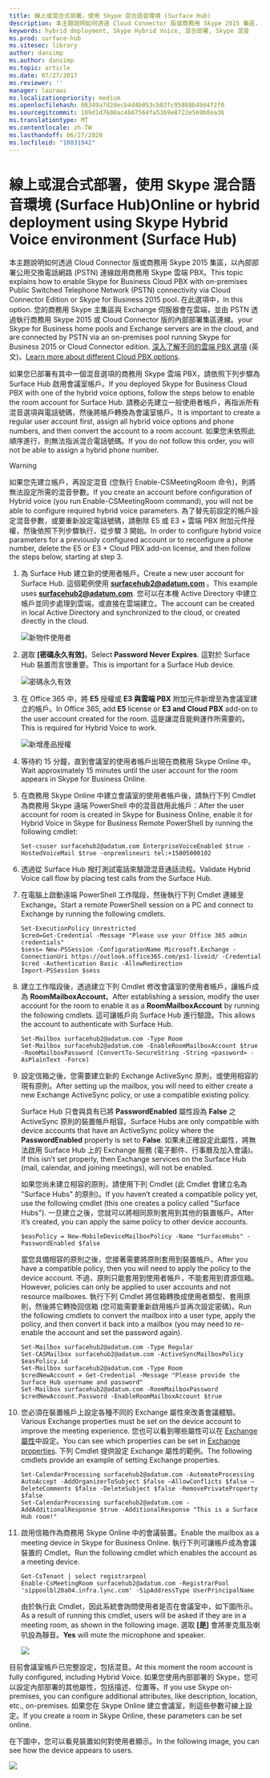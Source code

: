 ```yaml
---
title: 線上或混合式部署，使用 Skype 混合語音環境 (Surface Hub)
description: 本主題說明如何透過 Cloud Connector 版或商務用 Skype 2015 集區，以內部部署 PSTN 連線啟用商務用 Skype 雲端 PBX。
keywords: hybrid deployment, Skype Hybrid Voice, 混合部署, Skype 混音
ms.prod: surface-hub
ms.sitesec: library
author: dansimp
ms.author: dansimp
ms.topic: article
ms.date: 07/27/2017
ms.reviewer: ''
manager: laurawi
ms.localizationpriority: medium
ms.openlocfilehash: 08349a7d2decb4d4b053cb03fc95808b49d4f2f0
ms.sourcegitcommit: 109d1d7608ac4667564fa5369e8722e569b8ea36
ms.translationtype: MT
ms.contentlocale: zh-TW
ms.lasthandoff: 06/27/2020
ms.locfileid: "10831942"
---
```

# <span data-ttu-id="cc355-104">線上或混合式部署，使用 Skype 混合語音環境 (Surface Hub)</span><span class="sxs-lookup"><span data-stu-id="cc355-104">Online or hybrid deployment using Skype Hybrid Voice environment  (Surface Hub)</span></span>

<span data-ttu-id="cc355-105">本主題說明如何透過 Cloud Connector 版或商務用 Skype 2015 集區，以內部部署公用交換電話網路 (PSTN) 連線啟用商務用 Skype 雲端 PBX。</span><span class="sxs-lookup"><span data-stu-id="cc355-105">This topic explains how to enable Skype for Business Cloud PBX with on-premises Public Switched Telephone Network (PSTN) connectivity via Cloud Connector Edition or Skype for Business 2015 pool.</span></span> <span data-ttu-id="cc355-106">在此選項中，</span><span class="sxs-lookup"><span data-stu-id="cc355-106">In this option.</span></span> <span data-ttu-id="cc355-107">您的商務用 Skype 主集區與 Exchange 伺服器會在雲端，並由 PSTN 透過執行商務用 Skype 2015 或 Cloud Connector 版的內部部署集區連線。</span><span class="sxs-lookup"><span data-stu-id="cc355-107">your Skype for Business home pools and Exchange servers are in the cloud, and are connected by PSTN via an on-premises pool running Skype for Business 2015 or Cloud Connector edition.</span></span> <span data-ttu-id="cc355-108">[深入了解不同的雲端 PBX 選項](https://technet.microsoft.com/library/mt612869.aspx) (英文)。</span><span class="sxs-lookup"><span data-stu-id="cc355-108">[Learn more about different Cloud PBX options](https://technet.microsoft.com/library/mt612869.aspx).</span></span>  

<span data-ttu-id="cc355-109">如果您已部署有其中一個混音選項的商務用 Skype 雲端 PBX，請依照下列步驟為 Surface Hub 啟用會議室帳戶。</span><span class="sxs-lookup"><span data-stu-id="cc355-109">If you deployed Skype for Business Cloud PBX with one of the hybrid voice options, follow the steps below to enable the room account for Surface Hub.</span></span> <span data-ttu-id="cc355-110">請務必先建立一般使用者帳戶，再指派所有混音選項與電話號碼，然後將帳戶轉換為會議室帳戶。</span><span class="sxs-lookup"><span data-stu-id="cc355-110">It is important to create a regular user account first, assign all hybrid voice options and phone numbers, and then convert the account to a room account.</span></span> <span data-ttu-id="cc355-111">如果您未依照此順序進行，則無法指派混合電話號碼。</span><span class="sxs-lookup"><span data-stu-id="cc355-111">If you do not follow this order, you will not be able to assign a hybrid phone number.</span></span>  

>[!WARNING]
><span data-ttu-id="cc355-112">如果您先建立帳戶，再設定混音 (您執行 Enable-CSMeetingRoom 命令)，則將無法設定所需的混音參數。</span><span class="sxs-lookup"><span data-stu-id="cc355-112">If you create an account before configuration of Hybrid voice (you run Enable-CSMeetingRoom command), you will not be able to configure required hybrid voice parameters.</span></span> <span data-ttu-id="cc355-113">為了替先前設定的帳戶設定混音參數，或要重新設定電話號碼，請刪除 E5 或 E3 + 雲端 PBX 附加元件授權，然後依照下列步驟執行，從步驟 3 開始。</span><span class="sxs-lookup"><span data-stu-id="cc355-113">In order to configure hybrid voice parameters for a previously configured account or to reconfigure a phone number, delete the E5 or E3  + Cloud PBX add-on license, and then follow the steps below, starting at step 3.</span></span>

1. <span data-ttu-id="cc355-114">為 Surface Hub 建立新的使用者帳戶。</span><span class="sxs-lookup"><span data-stu-id="cc355-114">Create a new user account for Surface Hub.</span></span> <span data-ttu-id="cc355-115">這個範例使用 <strong> surfacehub2@adatum.com </strong> 。</span><span class="sxs-lookup"><span data-stu-id="cc355-115">This example uses <strong>surfacehub2@adatum.com</strong>.</span></span> <span data-ttu-id="cc355-116">您可以在本機 Active Directory 中建立帳戶並同步處理到雲端，或直接在雲端建立。</span><span class="sxs-lookup"><span data-stu-id="cc355-116">The account can be created in local Active Directory and synchronized to the cloud, or created directly in the cloud.</span></span> 

    ![新物件使用者](images/new-user-hybrid-voice.png)

2. <span data-ttu-id="cc355-118">選取 **\[密碼永久有效\]**。</span><span class="sxs-lookup"><span data-stu-id="cc355-118">Select **Password Never Expires**.</span></span> <span data-ttu-id="cc355-119">這對於 Surface Hub 裝置而言很重要。</span><span class="sxs-lookup"><span data-stu-id="cc355-119">This is important for a Surface Hub device.</span></span>

   ![密碼永久有效](images/new-user-password-hybrid-voice.png)

3. <span data-ttu-id="cc355-121">在 Office 365 中，將 **E5** 授權或 **E3 與雲端 PBX** 附加元件新增至為會議室建立的帳戶。</span><span class="sxs-lookup"><span data-stu-id="cc355-121">In Office 365, add **E5** license or **E3 and Cloud PBX** add-on to the user account created for the room.</span></span> <span data-ttu-id="cc355-122">這是讓混音能夠運作所需要的。</span><span class="sxs-lookup"><span data-stu-id="cc355-122">This is required for Hybrid Voice to work.</span></span>

   ![新增產品授權](images/product-license-hybrid-voice.png)

4. <span data-ttu-id="cc355-124">等待約 15 分鐘，直到會議室的使用者帳戶出現在商務用 Skype Online 中。</span><span class="sxs-lookup"><span data-stu-id="cc355-124">Wait approximately 15 minutes until the user account for the room appears in Skype for Business Online.</span></span>

5. <span data-ttu-id="cc355-125">在商務用 Skype Online 中建立會議室的使用者帳戶後，請執行下列 Cmdlet 為商務用 Skype 遠端 PowerShell 中的混音啟用此帳戶：</span><span class="sxs-lookup"><span data-stu-id="cc355-125">After the user account for room is created in Skype for Business Online, enable it for Hybrid Voice in Skype for Business Remote PowerShell by running the following cmdlet:</span></span>

   ```
   Set-csuser surfacehub2@adatum.com EnterpriseVoiceEnabled $true -HostedVoiceMail $true -onpremlineuri tel:+15005000102
   ```
    
6. <span data-ttu-id="cc355-126">透過從 Surface Hub 撥打測試電話來驗證混音通話流程。</span><span class="sxs-lookup"><span data-stu-id="cc355-126">Validate Hybrid Voice call flow by placing test calls from the Surface Hub.</span></span>

7. <span data-ttu-id="cc355-127">在電腦上啟動遠端 PowerShell 工作階段，然後執行下列 Cmdlet 連線至 Exchange。</span><span class="sxs-lookup"><span data-stu-id="cc355-127">Start a remote PowerShell session on a PC and connect to Exchange by running the following cmdlets.</span></span>

   ```
   Set-ExecutionPolicy Unrestricted
   $cred=Get-Credential -Message "Please use your Office 365 admin credentials"
   $sess= New-PSSession -ConfigurationName Microsoft.Exchange -ConnectionUri https://outlook.office365.com/ps1-liveid/ -Credential $cred -Authentication Basic -AllowRedirection
   Import-PSSession $sess
   ```
    
8. <span data-ttu-id="cc355-128">建立工作階段後，透過建立下列 Cmdlet 修改會議室的使用者帳戶，讓帳戶成為 **RoomMailboxAccount**。</span><span class="sxs-lookup"><span data-stu-id="cc355-128">After establishing a session, modify the user account for the room to enable it as a **RoomMailboxAccount** by running the following cmdlets.</span></span> <span data-ttu-id="cc355-129">這可讓帳戶向 Surface Hub 進行驗證。</span><span class="sxs-lookup"><span data-stu-id="cc355-129">This allows the account to authenticate with Surface Hub.</span></span>

   ```
   Set-Mailbox surfacehub2@adatum.com -Type Room
   Set-Mailbox surfacehub2@adatum.com -EnableRoomMailboxAccount $true -RoomMailboxPassword (ConvertTo-SecureString -String <password> -AsPlainText -Force)
   ```
    
9. <span data-ttu-id="cc355-130">設定信箱之後，您需要建立新的 Exchange ActiveSync 原則，或使用相容的現有原則。</span><span class="sxs-lookup"><span data-stu-id="cc355-130">After setting up the mailbox, you will need to either create a new Exchange ActiveSync policy, or use a compatible existing policy.</span></span>

   <span data-ttu-id="cc355-131">Surface Hub 只會與具有已將 **PasswordEnabled** 屬性設為 **False** 之 ActiveSync 原則的裝置帳戶相容。</span><span class="sxs-lookup"><span data-stu-id="cc355-131">Surface Hubs are only compatible with device accounts that have an ActiveSync policy where the **PasswordEnabled** property is set to **False**.</span></span> <span data-ttu-id="cc355-132">如果未正確設定此屬性，將無法啟用 Surface Hub 上的 Exchange 服務 (電子郵件、行事曆及加入會議)。</span><span class="sxs-lookup"><span data-stu-id="cc355-132">If this isn’t set properly, then Exchange services on the Surface Hub (mail, calendar, and joining meetings), will not be enabled.</span></span>
    
   <span data-ttu-id="cc355-133">如果您尚未建立相容的原則，請使用下列 Cmdlet (此 Cmdlet 會建立名為 "Surface Hubs" 的原則)。</span><span class="sxs-lookup"><span data-stu-id="cc355-133">If you haven’t created a compatible policy yet, use the following cmdlet (this one creates a policy called "Surface Hubs").</span></span> <span data-ttu-id="cc355-134">一旦建立之後，您就可以將相同原則套用到其他的裝置帳戶。</span><span class="sxs-lookup"><span data-stu-id="cc355-134">After it’s created, you can apply the same policy to other device accounts.</span></span>

   ```
   $easPolicy = New-MobileDeviceMailboxPolicy -Name "SurfaceHubs" -PasswordEnabled $false
   ```
    
   <span data-ttu-id="cc355-135">當您具備相容的原則之後，您接著需要將原則套用到裝置帳戶。</span><span class="sxs-lookup"><span data-stu-id="cc355-135">After you have a compatible policy, then you will need to apply the policy to the device account.</span></span> <span data-ttu-id="cc355-136">不過，原則只能套用到使用者帳戶，不能套用到資源信箱。</span><span class="sxs-lookup"><span data-stu-id="cc355-136">However, policies can only be applied to user accounts and not resource mailboxes.</span></span> <span data-ttu-id="cc355-137">執行下列 Cmdlet 將信箱轉換成使用者類型、套用原則，然後將它轉換回信箱 (您可能需要重新啟用帳戶並再次設定密碼)。</span><span class="sxs-lookup"><span data-stu-id="cc355-137">Run the following cmdlets to convert the mailbox into a user type, apply the policy, and then convert it back into a mailbox (you may need to re-enable the account and set the password again).</span></span>
    
   ```
   Set-Mailbox surfacehub2@adatum.com -Type Regular
   Set-CASMailbox surfacehub2@adatum.com -ActiveSyncMailboxPolicy $easPolicy.id
   Set-Mailbox surfacehub2@adatum.com -Type Room
   $credNewAccount = Get-Credential -Message "Please provide the Surface Hub username and password"
   Set-Mailbox surfacehub2@adatum.com -RoomMailboxPassword $credNewAccount.Password -EnableRoomMailboxAccount $true
   ```
    
10. <span data-ttu-id="cc355-138">您必須在裝置帳戶上設定各種不同的 Exchange 屬性來改善會議體驗。</span><span class="sxs-lookup"><span data-stu-id="cc355-138">Various Exchange properties must be set on the device account to improve the meeting experience.</span></span> <span data-ttu-id="cc355-139">您也可以看到哪些屬性可以在 [Exchange 屬性](exchange-properties-for-surface-hub-device-accounts.md)中設定。</span><span class="sxs-lookup"><span data-stu-id="cc355-139">You can see which properties can be set in [Exchange properties](exchange-properties-for-surface-hub-device-accounts.md).</span></span> <span data-ttu-id="cc355-140">下列 Cmdlet 提供設定 Exchange 屬性的範例。</span><span class="sxs-lookup"><span data-stu-id="cc355-140">The following cmdlets provide an example of setting Exchange properties.</span></span>

    ```
    Set-CalendarProcessing surfacehub2@adatum.com -AutomateProcessing AutoAccept -AddOrganizerToSubject $false –AllowConflicts $false –DeleteComments $false -DeleteSubject $false -RemovePrivateProperty $false
    Set-CalendarProcessing surfacehub2@adatum.com -AddAdditionalResponse $true -AdditionalResponse "This is a Surface Hub room!"
    ```

11. <span data-ttu-id="cc355-141">啟用信箱作為商務用 Skype Online 中的會議裝置。</span><span class="sxs-lookup"><span data-stu-id="cc355-141">Enable the mailbox as a meeting device in Skype for Business Online.</span></span> <span data-ttu-id="cc355-142">執行下列可讓帳戶成為會議裝置的 Cmdlet。</span><span class="sxs-lookup"><span data-stu-id="cc355-142">Run the following cmdlet which enables the account as a meeting device.</span></span> 

    ```
    Get-CsTenant | select registrarpool
    Enable-CsMeetingRoom surfacehub2@adatum.com -RegistrarPool  'sippoolbl20a04.infra.lync.com' -SipAddressType UserPrincipalName
    ```
    
    <span data-ttu-id="cc355-143">由於執行此 Cmdlet，因此系統會詢問使用者是否在會議室中，如下圖所示。</span><span class="sxs-lookup"><span data-stu-id="cc355-143">As a result of running this cmdlet, users will be asked if they are in a meeting room, as shown in the following image.</span></span> <span data-ttu-id="cc355-144">選取 **\[是\]** 會將麥克風及喇叭設為靜音。</span><span class="sxs-lookup"><span data-stu-id="cc355-144">**Yes** will mute the microphone and speaker.</span></span>

    ![](images/adjust-room-audio.png)


    
<span data-ttu-id="cc355-145">目前會議室帳戶已完整設定，包括混音。</span><span class="sxs-lookup"><span data-stu-id="cc355-145">At this moment the room account is fully configured, including Hybrid Voice.</span></span> <span data-ttu-id="cc355-146">如果您使用內部部署的 Skype，您可以設定內部部署的其他屬性，包括描述、位置等。</span><span class="sxs-lookup"><span data-stu-id="cc355-146">If you use Skype on-premises, you can configure additional attributes, like description, location, etc., on-premises.</span></span> <span data-ttu-id="cc355-147">如果您在 Skype Online 建立會議室，則這些參數可線上設定。</span><span class="sxs-lookup"><span data-stu-id="cc355-147">If you create a room in Skype Online, these parameters can be set online.</span></span> 

<span data-ttu-id="cc355-148">在下圖中，您可以看見裝置如何對使用者顯示。</span><span class="sxs-lookup"><span data-stu-id="cc355-148">In the following image, you can see how the device appears to users.</span></span>


![](images/select-room-hybrid-voice.png)
